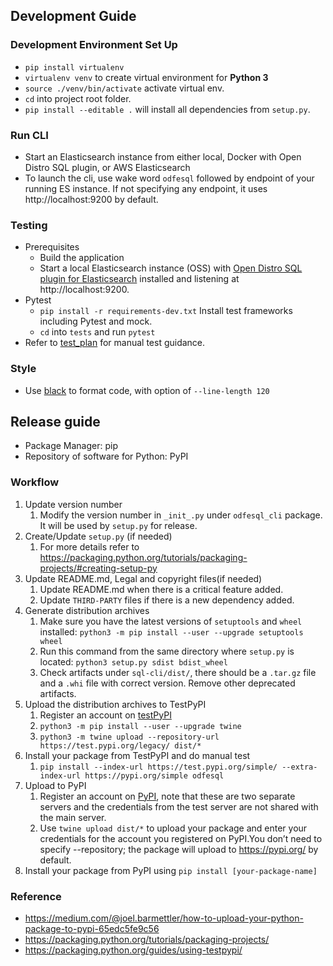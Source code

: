 ## Development Guide
### Development Environment Set Up
- `pip install virtualenv`
- `virtualenv venv` to create virtual environment for **Python 3**
- `source ./venv/bin/activate` activate virtual env.
- `cd` into project root folder.
- `pip install --editable .` will install all dependencies from `setup.py`.

### Run CLI
- Start an Elasticsearch instance from either local, Docker with Open Distro SQL plugin, or AWS Elasticsearch
- To launch the cli, use wake word `odfesql` followed by endpoint of your running ES instance. If not specifying 
any endpoint, it uses http://localhost:9200 by default. 

### Testing
- Prerequisites
    - Build the application
    - Start a local Elasticsearch instance (OSS) with 
    [Open Distro SQL plugin for Elasticsearch](https://opendistro.github.io/for-elasticsearch-docs/docs/sql/) installed
    and listening at http://localhost:9200.
- Pytest
    - `pip install -r requirements-dev.txt` Install test frameworks including Pytest and mock.
    - `cd` into `tests` and run `pytest`
- Refer to [test_plan](./tests/test_plan.md) for manual test guidance.

### Style
- Use [black](https://github.com/psf/black) to format code, with option of `--line-length 120`

## Release guide

- Package Manager: pip
- Repository of software for Python: PyPI

### Workflow

1. Update version number
    1. Modify the version number in `_init_.py` under `odfesql_cli` package. It will be used by `setup.py` for release.
2. Create/Update `setup.py` (if needed)
    1. For more details refer to https://packaging.python.org/tutorials/packaging-projects/#creating-setup-py 
3. Update README.md, Legal and copyright files(if needed)
    1. Update README.md when there is a critical feature added.
    2. Update `THIRD-PARTY` files if there is a new dependency added.
4. Generate distribution archives
    1. Make sure you have the latest versions of `setuptools` and `wheel` installed:  `python3 -m pip install --user --upgrade setuptools wheel`
    2. Run this command from the same directory where `setup.py` is located: `python3 setup.py sdist bdist_wheel`
    3. Check artifacts under `sql-cli/dist/`, there should be a `.tar.gz` file and a `.whi` file with correct version. Remove other deprecated artifacts.
5. Upload the distribution archives to TestPyPI
    1. Register an account on [testPyPI](https://test.pypi.org/)
    2. `python3 -m pip install --user --upgrade twine`
    3. `python3 -m twine upload --repository-url https://test.pypi.org/legacy/ dist/*`
6. Install your package from TestPyPI and do manual test
    1. `pip install --index-url https://test.pypi.org/simple/ --extra-index-url https://pypi.org/simple odfesql`
7. Upload to PyPI
    1. Register an account on [PyPI](https://pypi.org/), note that these are two separate servers and the credentials from the test server are not shared with the main server.
    2. Use `twine upload dist/*` to upload your package and enter your credentials for the account you registered on PyPI.You don’t need to specify --repository; the package will upload to https://pypi.org/ by default.
8. Install your package from PyPI using `pip install [your-package-name]`

### Reference
- https://medium.com/@joel.barmettler/how-to-upload-your-python-package-to-pypi-65edc5fe9c56
- https://packaging.python.org/tutorials/packaging-projects/
- https://packaging.python.org/guides/using-testpypi/